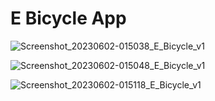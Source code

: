# E Bicycle App

![Screenshot_20230602-015038_E_Bicycle_v1](https://github.com/AD-Codex/E_Bicycle_2023/assets/126350818/774fddab-5452-4ca2-9caf-4b593ffdf9a3)

![Screenshot_20230602-015048_E_Bicycle_v1](https://github.com/AD-Codex/E_Bicycle_2023/assets/126350818/0f447e4c-0a31-4f69-a086-79d9d9fd598e)

![Screenshot_20230602-015118_E_Bicycle_v1](https://github.com/AD-Codex/E_Bicycle_2023/assets/126350818/7c4ffcd8-adaa-4c31-b4a0-1675ed343db7)
